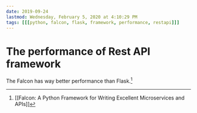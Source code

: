 ```yaml
---
date: 2019-09-24
lastmod: Wednesday, February 5, 2020 at 4:10:29 PM
tags: [[[python, falcon, flask, framework, performance, restapi]]]
---
```

# The performance of Rest API framework

The Falcon has way better performance than Flask.[^3488CB26647B]

[^3488CB26647B]: [[Falcon: A Python Framework for Writing Excellent Microservices and APIs]]
